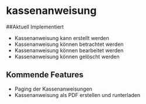 # kassenanweisung

##Aktuell Implementiert
+ Kassenanweisung kann erstellt werden
+ Kassenanweisung können betrachtet werden
+ Kassenanweisung können bearbeitet werden
+ Kassenanweisung können gelöscht werden

## Kommende Features
+ Paging der Kassenanweisungen
+ Kassenanweisung als PDF erstellen und runterladen